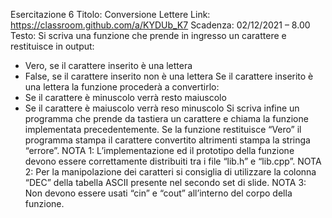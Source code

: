 Esercitazione 6
Titolo: Conversione Lettere
Link: https://classroom.github.com/a/KYDUb_K7
Scadenza: 02/12/2021 – 8.00
Testo:
Si scriva una funzione che prende in ingresso un carattere e restituisce in output:
- Vero, se il carattere inserito è una lettera
- False, se il carattere inserito non è una lettera
Se il carattere inserito è una lettera la funzione procederà a convertirlo:
- Se il carattere è minuscolo verrà resto maiuscolo
- Se il carattere è maiuscolo verrà reso minuscolo
Si scriva infine un programma che prende da tastiera un carattere e chiama la funzione implementata
precedentemente. Se la funzione restituisce “Vero” il programma stampa il carattere convertito altrimenti
stampa la stringa “errore”.
NOTA 1: L’implementazione ed il prototipo della funzione devono essere correttamente distribuiti tra i file
“lib.h” e “lib.cpp”.
NOTA 2: Per la manipolazione dei caratteri si consiglia di utilizzare la colonna “DEC” della tabella ASCII
presente nel secondo set di slide.
NOTA 3: Non devono essere usati “cin” e “cout” all’interno del corpo della funzione.
